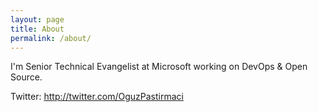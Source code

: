 ```yaml
---
layout: page
title: About
permalink: /about/
---
```


I'm Senior Technical Evangelist at Microsoft working on DevOps & Open Source.

Twitter: http://twitter.com/OguzPastirmaci